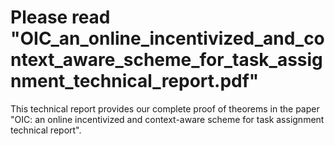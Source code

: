 # Please read "OIC_an_online_incentivized_and_context_aware_scheme_for_task_assignment_technical_report.pdf"
This technical  report provides our complete proof of theorems in the paper "OIC: an online incentivized and context-aware scheme for task assignment technical report". 
